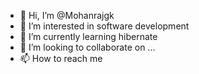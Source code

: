 - 👋 Hi, I’m @Mohanrajgk
- 👀 I’m interested in software development
- 🌱 I’m currently learning hibernate
- 💞️ I’m looking to collaborate on ...
- 📫 How to reach me 

<!---
Mohanrajgk/Mohanrajgk is a ✨ special ✨ repository because its `README.md` (this file) appears on your GitHub profile.
You can click the Preview link to take a look at your changes.
--->

